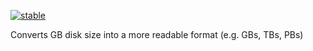 [![stable](http://badges.github.io/stability-badges/dist/stable.svg)](http://github.com/badges/stability-badges)

Converts GB disk size into a more readable format (e.g. GBs, TBs, PBs)